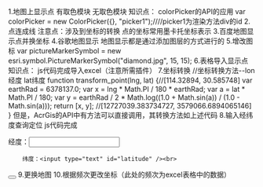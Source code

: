 1.地图上显示点
  有取色模块
  无取色模块
  知识点：
  colorPicker的API的应用
  var colorPicker = new ColorPicker({}, "picker1");////picker1为渲染方法div的id
2.点连成线
  注意点：涉及到坐标的转换
  点的坐标常用墨卡托坐标表示
3.百度地图显示点并换坐标
4.谷歌地图显示
  地图显示都是通过添加图层的方式进行的
5.增改图标
  var pictureMarkerSymbol = new esri.symbol.PictureMarkerSymbol("diamond.jpg", 15, 15);
6.表格导入显示点
  知识点：
  js代码完成导入excel（注意所需插件）
7.坐标转换
  //坐标转换方法--lon经度  lat纬度
            function transform_point(lng, lat) {//[114.32894, 30.585748]
                var earthRad = 6378137.0;
                var x = lng * Math.PI / 180 * earthRad;
                var a = lat * Math.PI / 180;
                var y = earthRad / 2 * Math.log((1.0 + Math.sin(a)) / (1.0 - Math.sin(a)));
                return [x, y]; //[12727039.383734727, 3579066.6894065146]
            }
   但是，AcrGis的API中有方法可以直接调用，其转换方法如上述代码
8.输入经纬度查询定位
  js代码完成
  <div id="info" style="align-content: left">
        经度：<input type="text" id="longitude" /><br>

        纬度：<input type="text" id="latitude" /><br>

  <button id="progButtonNode" type="button"></button>
9.更换地图
10.根据频次更改坐标（此处的频次为excel表格中的数据）

            
